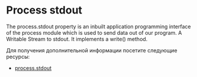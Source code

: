 # Process stdout

The process.stdout property is an inbuilt application programming interface of the process module which is used to send data out of our program. A Writable Stream to stdout. It implements a write() method.

Для получения дополнительной информации посетите следующие ресурсы:

- [process.stdout](https://nodejs.org/api/process.html#processstdout)
